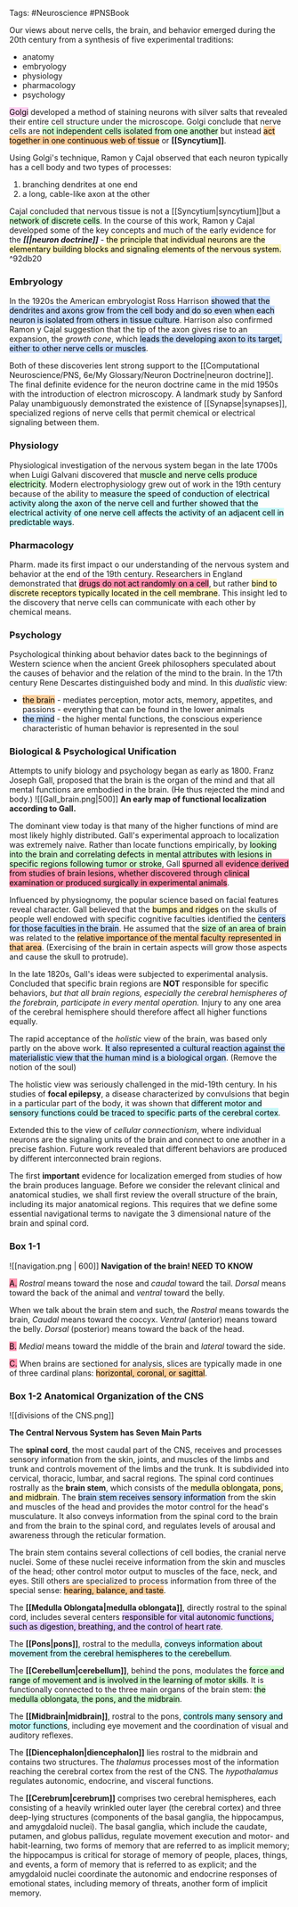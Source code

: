 Tags: #Neuroscience #PNSBook 

Our views about nerve cells, the brain, and behavior emerged during the 20th century from a synthesis of five experimental traditions:
* anatomy
* embryology
* physiology
* pharmacology
* psychology

<mark style="background: #FFB8EBA6;">Golgi</mark> developed a method of staining neurons with silver salts that revealed their entire cell structure under the microscope. Golgi conclude that nerve cells are <mark style="background: #BBFABBA6;">not independent cells isolated from one another</mark> but instead <mark style="background: #FFB86CA6;">act together in one continuous web of tissue</mark> or **[[Syncytium]]**.

Using Golgi's technique, Ramon y Cajal observed that each neuron typically has a cell body and two types of processes:
1) branching dendrites at one end
2) a long, cable-like axon at the other

Cajal concluded that nervous tissue is not a [[Syncytium|syncytium]]but a <mark style="background: #BBFABBA6;">network of discrete cells</mark>. In the course of this work, Ramon y Cajal developed some of the key concepts and much of the early evidence for the **_[[|neuron doctrine]]_** - <mark style="background: #FFF3A3A6;">the principle that individual neurons are the elementary building blocks and signaling elements of the nervous system.</mark> ^92db20


### Embryology
In the 1920s the American embryologist Ross Harrison <mark style="background: #ADCCFFA6;">showed that the dendrites and axons grow from the cell body and do so even when each neuron is isolated from others in tissue culture</mark>. Harrison also confirmed Ramon y Cajal suggestion that the tip of the axon gives rise to an expansion, the _growth cone_, which <mark style="background: #ADCCFFA6;">leads the developing axon to its target, either to other nerve cells or muscles</mark>. 

Both of these discoveries lent strong support to the [[Computational Neuroscience/PNS, 6e/My Glossary/Neuron Doctrine|neuron doctrine]]. The final definite evidence for the neuron doctrine came in the mid 1950s with the introduction of electron microscopy. A landmark study by Sanford Palay unambiguously demonstrated the existence of [[Synapse|synapses]], specialized regions of nerve cells that permit chemical or electrical signaling between them.

### Physiology
Physiological investigation of the nervous system began in the late 1700s when Luigi Galvani discovered that <mark style="background: #BBFABBA6;">muscle and nerve cells produce electricity</mark>. Modern electrophysiology grew out of work in the 19th century because of the ability to <mark style="background: #ABF7F7A6;">measure the speed of conduction of electrical activity along the axon of the nerve cell and further showed that the electrical activity of one nerve cell affects the activity of an adjacent cell in predictable ways</mark>.

### Pharmacology
Pharm. made its first impact o our understanding of the nervous system and behavior at the end of the 19th century. Researchers in England demonstrated that <mark style="background: #FF5582A6;">drugs do not act randomly on a cell</mark>, but rather <mark style="background: #FFF3A3A6;">bind to discrete receptors typically located in the cell membrane</mark>. This insight led to the discovery that nerve cells can communicate with each other by chemical means.

### Psychology
Psychological thinking about behavior dates back to the beginnings of Western science when the ancient Greek philosophers speculated about the causes of behavior and the relation of the mind to the brain. In the 17th century Rene Descartes distinguished body and mind. In this _dualistic_ view: 
* <mark style="background: #FFB86CA6;">the brain</mark> - mediates perception, motor acts, memory, appetites, and passions - everything that can be found in the lower animals
* <mark style="background: #ADCCFFA6;">the mind</mark> - the higher mental functions, the conscious experience characteristic of human behavior is represented in the soul

### Biological & Psychological Unification
Attempts to unify biology and psychology began as early as 1800. Franz Joseph Gall, proposed that the brain is the organ of the mind and that all mental functions are embodied in the brain. (He thus rejected the mind and body.)
![[Gall_brain.png|500]]
**An early map of functional localization according to Gall.**

The dominant view today is that many of the higher functions of mind are most likely highly distributed. Gall's experimental approach to localization was extremely naive. Rather than locate functions empirically, by <mark style="background: #BBFABBA6;">looking into the brain and correlating defects in mental attributes with lesions in specific regions following tumor or stroke</mark>, Gall <mark style="background: #FF5582A6;">spurned all evidence derived from studies of brain lesions, whether discovered through clinical examination or produced surgically in experimental animals</mark>.

Influenced by physiognomy, the popular science based on facial features reveal character. Gall believed that the <mark style="background: #FFF3A3A6;">bumps and ridges</mark> on the skulls of people well endowed with specific cognitive faculties identified the <mark style="background: #ADCCFFA6;">centers for those faculties in the brain</mark>. He assumed that the <mark style="background: #BBFABBA6;">size of an area of brain</mark> was related to the <mark style="background: #FFB86CA6;">relative importance of the mental faculty represented in that area</mark>. (Exercising of the brain in certain aspects will grow those aspects and cause the skull to protrude).

In the late 1820s, Gall's ideas were subjected to experimental analysis. Concluded that specific brain regions are **NOT** responsible for specific behaviors, _but that all brain regions, especially the cerebral hemispheres of the forebrain, participate in every mental operation._ Injury to any one area of the cerebral hemisphere should therefore affect all higher functions equally.

The rapid acceptance of the _holistic_ view of the brain, was based only partly on the above work. <mark style="background: #ADCCFFA6;">It also represented a cultural reaction against the materialistic view that the human mind is a biological organ</mark>. (Remove the notion of the soul)

The holistic view was seriously challenged in the mid-19th century. In his studies of **focal epilepsy**, a disease characterized by convulsions that begin in a particular part of the body, it was shown that <mark style="background: #ABF7F7A6;">different motor and sensory functions could be traced to specific parts of the cerebral cortex</mark>. 

Extended this to the view of _cellular connectionism_, where individual neurons are the signaling units of the brain and connect to one another in a precise fashion. Future work revealed that different behaviors are produced by different interconnected brain regions.

The first **important** evidence for localization emerged from studies of how the brain produces language. Before we consider the relevant clinical and anatomical studies, we shall first review the overall structure of the brain, including its major anatomical regions. This requires that we define some essential navigational terms to navigate the 3 dimensional nature of the brain and spinal cord.

### Box 1-1

![[navigation.png | 600]]
**Navigation of the brain! NEED TO KNOW**

<mark style="background: #FF5582A6;">A.</mark> _Rostral_ means toward the nose and _caudal_ toward the tail. _Dorsal_ means toward the back of the animal and _ventral_ toward the belly. 

When we talk about the brain stem and such, the _Rostral_ means towards the brain, _Caudal_ means toward the coccyx. _Ventral_ (anterior) means toward the belly. _Dorsal_ (posterior) means toward the back of the head.

<mark style="background: #FF5582A6;">B.</mark> _Medial_ means toward the middle of the brain and _lateral_ toward the side.

<mark style="background: #FF5582A6;">C.</mark> When brains are sectioned for analysis, slices are typically made in one of three cardinal plans: <mark style="background: #FFB86CA6;">horizontal, coronal, or sagittal</mark>.




### Box 1-2 Anatomical Organization of the CNS

![[divisions of the CNS.png]]

**The Central Nervous System has Seven Main Parts**

The **spinal cord**, the most caudal part of the CNS, receives and processes sensory information from the skin, joints, and muscles of the limbs and trunk and controls movement of the limbs and the trunk. It is subdivided into cervical, thoracic, lumbar, and sacral regions.
The spinal cord continues rostrally as the **brain stem**, which consists of the <mark style="background: #FFF3A3A6;">medulla oblongata, pons, and midbrain</mark>. The <mark style="background: #ADCCFFA6;">brain stem receives sensory information</mark> from the skin and muscles of the head and provides the motor control for the head's musculature. It also conveys information from the spinal cord to the brain and from the brain to the spinal cord, and regulates levels of arousal and awareness through the reticular formation.

The brain stem contains several collections of cell bodies, the cranial nerve nuclei. Some of these nuclei receive information from the skin and muscles of the head; other control motor output to muscles of the face, neck, and eyes. Still others are specialized to process information from three of the special sense: <mark style="background: #FFB86CA6;">hearing, balance, and taste</mark>.

The **[[Medulla Oblongata|medulla oblongata]]**, directly rostral to the spinal cord, includes several centers <mark style="background: #D2B3FFA6;">responsible for vital autonomic functions, such as digestion, breathing, and the control of heart rate</mark>.

The **[[Pons|pons]]**, rostral to the medulla, <mark style="background: #ABF7F7A6;">conveys information about movement from the cerebral hemispheres to the cerebellum</mark>.

The **[[Cerebellum|cerebellum]]**, behind the pons, modulates the <mark style="background: #BBFABBA6;">force and range of movement and is involved in the learning of motor skills</mark>. It is functionally connected to the three main organs of the brain stem: <mark style="background: #BBFABBA6;">the medulla oblongata, the pons, and the midbrain</mark>.

The **[[Midbrain|midbrain]]**, rostral to the pons, <mark style="background: #ABF7F7A6;">controls many sensory and motor functions</mark>, including eye movement and the coordination of visual and auditory reflexes.

The **[[Diencephalon|diencephalon]]** lies rostral to the midbrain and contains two structures. The _thalamus_ processes most of the information reaching the cerebral cortex from the rest of the CNS. The _hypothalamus_ regulates autonomic, endocrine, and visceral functions.

The **[[Cerebrum|cerebrum]]** comprises two cerebral hemispheres, each consisting of a heavily wrinkled outer layer (the cerebral cortex) and three deep-lying structures (components of the basal ganglia, the hippocampus, and amygdaloid nuclei). The basal ganglia, which include the caudate, putamen, and globus pallidus, regulate movement execution and motor- and habit-learning, two forms of memory that are referred to as implicit memory; the hippocampus is critical for storage of memory of people, places, things, and events, a form of memory that is referred to as explicit; and the amygdaloid nuclei coordinate the autonomic and endocrine responses of emotional states, including memory of threats, another form of implicit memory.
